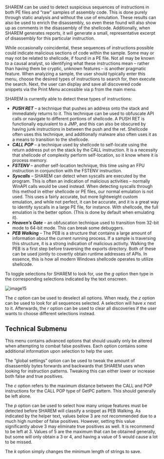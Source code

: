 SHAREM can be used to detect suspicious sequences of instructions in both PE files and “raw” samples of assembly code. This is done purely through static analysis and without the use of emulation. These results can also be used to enrich the disassembly, so even these found will also show up as comments in the disassembly of the shellcode. Additionally, when SHAREM generates reports, it will generate a small, representative excerpt of disassembly for this particular instruction.

While occasionally coincidental, these sequences of instructions possible could indicate malicious sections of code within the sample. Some may or may not be related to shellcode, if found in a PE file. Not all may be known to a causal analyst, so identifying what these instructions mean – rather than having them be cryptic, unknown features – is another pragmatic feature.  When analyzing a sample, the user should typically enter this menu, choose the desired types of instructions to search for, then execute the search. Next, the user can display and save all discovered code snippets via the Print Menu accessible via p from the main menu.

SHAREM is currently able to detect these types of instructions:
- **_PUSH RET_** – a technique that pushes an address onto the stack and immediately returns to it. This technique can be used to obfuscate API calls or navigate to different portions of shellcode. A PUSH RET is functionally equivalent to a JMP, and this can also be obscured by having junk instructions in between the push and the ret. Shellcode often uses this technique, and additionally malware also often uses it as a means to transition to the shellcode.
- **_CALL POP_** – a technique used by shellcode to self-locate using the return address put on the stack by the CALL instruction. It is a necessity that shellcode of complexity perform self-location, so it know where it is process memory.
- **_FSTENV_** – another self-location technique, this time using an FPU instruction in conjunction with the FSTENV instruction.
- **_Syscalls_** – SHAREM can detect when syscalls are executed by the program. This is often an indication of malicious activities – normally WinAPI calls would be used instead. When detecting syscalls through this method in either shellcode or PE files, our normal emulation is not used. This uses a fairly accurate, but more lightweight custom emulation, and while not perfect, it can be accurate, and it is a great way to identify syscalls in a large PE file, for instance. With shellcode, the full emulation is the better option. (This is done by default when emulating it).
- **_Heaven’s Gate_** – an obfuscation technique used to transition from 32-bit mode to 64-bit mode. This can break some debuggers.
- **_PEB Walking_** – The PEB is a structure that contains a large amount of information about the current running process. If a sample is traversing this structure, it is a strong indication of malicious activity. Walking the PEB is a first step before traversing the exports directory. Both of these can be used jointly to covertly obtain runtime addresses of APIs. In essence, this is how all modern Windows shellcode operates to utilize shellcode.

To toggle selections for SHAREM to look for, use the _g_ option then type in the corresponding selections indicated by the text onscreen.

![image15](https://user-images.githubusercontent.com/114108866/192050301-60a8e653-366d-4ece-8b7f-94e6f15d0545.png)

The _c_ option can be used to deselect all options. When ready, the _z_ option can be used to look for all sequences selected. A selection will have _x_ next to it. Afterwards, the _r_ option can be used to clear all discoveries if the user wants to choose different selections instead.

## Technical Submenu

This menu contains advanced options that should usually only be altered when attempting to combat false positives. Each option contains some additional information upon selection to help the user.

The “global settings” option can be used to tweak the amount of disassembly bytes forwards and backwards that SHAREM uses when looking for instruction patterns. Tweaking this can either lower or increase both false and true positives.

The _c_ option refers to the maximum distance between the CALL and POP instructions for the CALL POP type of GetPC pattern. This should generally be left alone.

The _p_ option can be used to select how many unique features must be detected before SHAREM will classify a snippet as PEB Walking. As indicated by the helper text, values below 3 are not recommended due to a much high number of false positives. However, setting this value significantly above 3 may eliminate true positives as well. It is recommend to be left at 3. Values of 5 are the maximum that can be obtained generally, but some will only obtain a 3 or 4, and having a value of 5 would cause a lot to be missed.

The _k_ option simply changes the minimum length of strings to save.